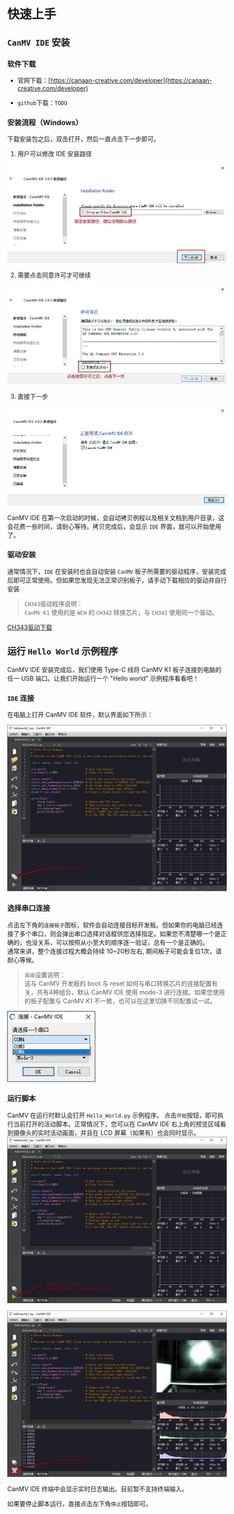 快速上手
==============

## `CanMV IDE` 安装

### 软件下载

* 官网下载：[https://canaan-creative.com/developer](https://canaan-creative.com/developer)

* `github`下载：`TODO`

### 安装流程（Windows）

下载安装包之后，双击打开，然后一直点击下一步即可。

1. 用户可以修改 IDE 安装路径

![指定安装路径](imgs/ide_install_step_spec_path.jpg)

2. 需要点击同意许可才可继续

![同意协议](imgs/ide_install_step_agree_lic.jpg)

3. 直接下一步

![完成安装](imgs/ide_install_step_done.jpg)

CanMV IDE 在第一次启动的时候，会自动拷贝例程以及相关文档到用户目录，这会花费一些时间，请耐心等待。拷贝完成后，会显示 `IDE` 界面，就可以开始使用了。

### 驱动安装

通常情况下，`IDE` 在安装时也会自动安装 `CanMV` 板子所需要的驱动程序，安装完成后即可正常使用。但如果您发现无法正常识别板子，请手动下载相应的驱动并自行安装

>`CH343`驱动程序说明：  
>`CanMV K1` 使用的是 `WCH` 的 `CH342` 转换芯片，与 `CH343` 使用同一个驱动。

[CH343驱动下载](https://www.wch.cn/products/CH343.html)

## 运行 `Hello World` 示例程序 
CanMV IDE 安装完成后，我们使用 Type-C 线将 CanMV K1 板子连接到电脑的任一 USB 端口。让我们开始运行一个 "Hello world" 示例程序看看吧！

### `IDE` 连接
在电脑上打开 CanMV IDE 软件，默认界面如下所示：

![点击连接](imgs/click_conn.jpg)


### 选择串口连接
点击左下角的`连接板子`图标，软件会自动连接目标开发板。但如果你的电脑已经连接了多个串口，则会弹出串口选择对话框供您选择指定。如果您不清楚哪一个是正确的，也没关系，可以按照从小至大的顺序逐一验证，总有一个是正确的。  
通常来讲，整个连接过程大概会持续 10~20秒左右, 期间板子可能会复位1次，请耐心等候。
> `高级`设置说明：  
> 这与 CanMV 开发板的 boot 与 reset 如何与串口转换芯片的连接配置有关，共有4种组合，默认 CanMV IDE 使用 mode-3 进行连接。如果您使用的板子配置与 CanMV K1 不一致，也可以在这里切换不同配置试一试。

![选择串口](imgs/select_port.jpg)

### 运行脚本

CanMV 在运行时默认会打开 `Hello_World.py` 示例程序。 点击`开始`按钮，即可执行当前打开的活动脚本。正常情况下，您可以在 CanMV IDE 右上角的预览区域看到摄像头的实时活动画面，并且在 LCD 屏幕（如果有）也会同时显示。  
![点击开始](imgs/click_start.jpg)



![运行效果](imgs/running.jpg)

CanMV IDE 终端中会显示实时日志输出。目前暂不支持终端输入。

如果要停止脚本运行，直接点击左下角`停止`按钮即可。

